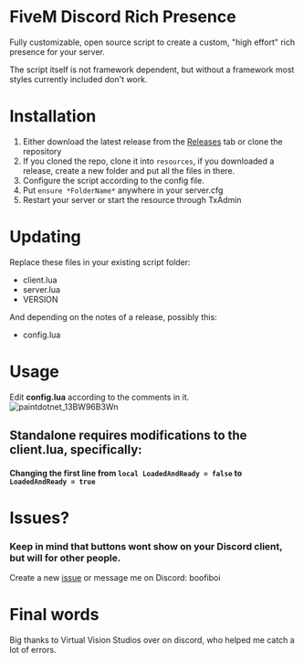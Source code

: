 # **FiveM Discord Rich Presence**
Fully customizable, open source script to create a custom, "high effort" rich presence for your server. 

The script itself is not framework dependent, but without a framework most styles currently included don't work. 

# Installation

 1. Either download the latest release from the [Releases](https://github.com/boofiboi/FiveM-Discord-Presence/releases) tab or clone the repository
 2. If you cloned the repo, clone it into `resources`, if you downloaded a release, create a new folder and put all the files in there.
 4. Configure the script according to the config file.
 5. Put `ensure *FolderName*` anywhere in your server.cfg
 6. Restart your server or start the resource through TxAdmin

# Updating
Replace these files in your existing script folder:
- client.lua
- server.lua
- VERSION

And depending on the notes of a release, possibly this:
- config.lua

# Usage

Edit **config.lua** according to the comments in it.
![paintdotnet_13BW96B3Wn](https://github.com/boofiboi/FiveM-Discord-Presence/assets/79476279/857e1ef6-97be-4682-a8e4-73009afdf6bc)

## Standalone requires modifications to the client.lua, specifically:
#### Changing the first line from `local LoadedAndReady = false` to `LoadedAndReady = true`

# Issues?

### Keep in mind that buttons wont show on your Discord client, but will for other people.

Create a new [issue](https://github.com/boofiboi/FiveM-Discord-Presence/issues/new) or message me on Discord: boofiboi

# Final words

Big thanks to Virtual Vision Studios over on discord, who helped me catch a lot of errors.

